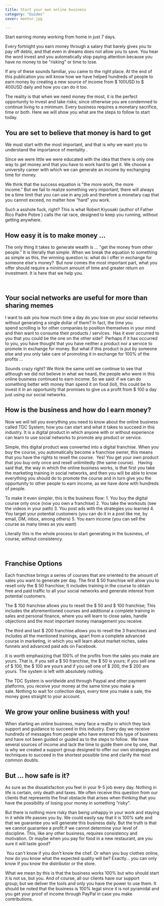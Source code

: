 ```yaml
---
title: Start your own online business
category: "Guides"
cover: mentor.jpg

---
```


Start earning money working from home in just 7 days.

Every fortnight you earn money through a salary that barely gives you to pay off debts, and that even in dreams does not allow you to save. You hear the word invest and you automatically stop paying attention because you have no money to be "risking" or time to lose.

If any of these sounds familiar, you came to the right place. At the end of this publication you will know how we have helped hundreds of people to earn money by creating a new source of income from $ 100USD to $ 400USD daily and how you can do it too.

The reality is that when we need money the most, it is the perfect opportunity to invest and take risks; since otherwise you are condemned to continue living to a minimum. Every business requires a monetary sacrifice, time or both. Here we will show you what are the steps to follow to start today.
 
## You are set to believe that money is hard to get
We must start with the most important, and that is why we want you to understand the importance of mentality . 

Since we were little we were educated with the idea that there is only one way to get money and that you have to work hard to get it. We choose a university career with which we can generate an income by exchanging time for money.

We think that the success equation is "the more work, the more income." But we fail to realize something very important; there will always be a time limit that you can use in any job and therefore a monetary cap that you cannot exceed, no matter how “hard” you work.

Such a asshole fuck, right? This is what Robert Kiyosaki (author of Father Rico Padre Pobre ) calls the rat race, designed to keep you running, without getting anywhere.
 
## How easy it is to make money ...
The only thing it takes to generate wealth is ... "get the money from other people." It is literally that simple. When we break the equation to something as simple as this, the winning question is: what do I offer in exchange for someone else's money? 
But now comes the most important part, what you offer should require a minimum amount of time and greater return on investment. It is here that we help you. 

 
## Your social networks are useful for more than sharing memes
I want to ask you how much time a day do you lose on your social networks without generating a single dollar of them? In fact, the time you spend scrolling is for other companies to position themselves in your mind and then want to consume their products / services. 
Has it ever occurred to you that you could be the one on the other side? 
Perhaps if it has occurred to you, you have thought that you have neither a product nor a service to promote in exchange for money. But what if this product is put by someone else and you only take care of promoting it in exchange for 100% of the profits ... 

Sounds crazy right? We think the same until we continue to see that although we did not believe in what we heard, the people who were in this online business continued to earn income. So we said: if we can do something better with money than spend it on food (lol), this could be to invest it in an opportunity that promises to give us a profit from $ 100 a day just using our social networks. 
 
## How is the business and how do I earn money?
Now we will tell you everything you need to know about the online business called TDC System; how you can start and what it takes to succeed in this industry. It is a digital product in which anyone with or without experience can learn to use social networks to promote any product or service.

Simple, this digital product was converted into a digital franchise. When you buy the course, you automatically become a franchise owner, this means that you have the rights to resell the course. 
Yes! You get your own product that you buy only once and resell unlimitedly (the same course).
 
Having said that, the way in which the online business works, is that first you take the marketing training in social networks, and then you will be able to know everything you should do to promote the course and in turn give you the opportunity to other people to earn income, as we have done with hundreds of people.

To make it even simpler, this is the business flow:
    1. You buy the digital course only once (now you own a franchise)
    2. You take the workouts (see the videos in your path)
    3. You post ads with the strategies you learned
    4. You target your potential customers (you can do it in a post like me, by email, DM, inbox, among others)
    5. You earn income (you can sell the course as many times as you want)

Literally this is the whole process to start generating in the business, of course, without consistency.

 
 
## Franchise Options
Each franchise brings a series of courses that are oriented to the amount of sales you want to generate per day. The first $ 50 franchise will allow you to resell only the $ 50 franchise; It includes training in the course to obtain free and paid traffic to all your social networks and generate interest from potential customers. 

The $ 100 franchise allows you to resell the $ 50 and $ 100 franchise; This includes the aforementioned courses and additional a complete training in sales and personal finance, where you will learn to close sales, handle objections and the most important money management you receive. 

The third and last $ 200 franchise allows you to resell the 3 franchises and includes all the mentioned trainings, apart from a complete advanced course in marketing, in which you will learn about market niches, sales funnels and advanced paid ads on Facebook.

It is worth emphasizing that 100% of the profits from the sales you make are yours. That is, if you sell a $ 50 franchise, the $ 50 is yours; if you sell one of $ 100, the $ 100 are yours and if you sell one of $ 200, the $ 200 are yours. The system is left with absolutely nothing.

The TDC System is worldwide and through Paypal and other payment platforms, you receive your money at the same time you make a sale. Nothing to wait for collection days, every time you make a sale, the money goes straight to your account.
 
## We grow your online business with you!
When starting an online business, many face a reality in which they lack support and guidance to succeed in this industry. Every day we receive hundreds of messages from people who have entered this type of business and have not been guided or guided as to the steps to follow. 
We have several sources of income and lack the time to guide them one by one, that is why we created a support group designed to offer our own strategies and techniques to succeed in the shortest possible time and clarify the most common doubts.
 
## But ... how safe is it?
As sure as the dissatisfaction you feel in your 9-5 job every day. Nothing in life is certain, only death and taxes. We often receive this question from our clients that represents the final obstacle that arises when thinking that you have the possibility of losing your money in something “risky”. 

But there is nothing more risky than being unhappy in your work and staying in it while life passes you by.
We could easily say that it is 100% safe and that we guarantee you will generate this business daily. But the truth is that we cannot guarantee a profit if we cannot determine your level of discipline. This, like any other business, requires consistency and motivation. Or maybe when you pay for food in a new restaurant, are you sure it will taste good?

 You can't know if you don't know the chef. Or when you buy clothes online, how do you know what the expected quality will be? Exactly… you can only know if you know the distributor or the store.

What we mean by this is that the business works 100% but who should start it is not us, but you. And of course, all our clients have our support group; but we deliver the tools and only you have the power to use them. It should be noted that the business is 100% legal since it is not pyramidal and you get your proof of income through PayPal in case you make contributions.